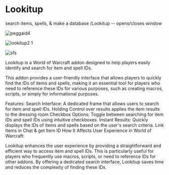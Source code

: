 # Lookitup
search items, spells, &amp; make a database
/Lookitup -- opens/closes window

![peggaid4](https://github.com/user-attachments/assets/e4cf2452-79c4-4b36-85fb-e868b91913bd)


![lookitup2 1](https://github.com/user-attachments/assets/f576ea1f-c3cf-4784-9d47-6e7ac11ad714)


![sfs](https://github.com/user-attachments/assets/fe9b1f9e-ec91-4bdf-a68e-0f2b58e18fc0)



Lookitup is a World of Warcraft addon designed to help players easily identify and search for item and spell IDs.

This addon provides a user-friendly interface that allows players to quickly find the IDs of items and spells, making it an essential tool for players who need to reference these IDs for various purposes, such as creating macros, scripts, or simply for informational purposes.

Features:
Search Interface: A dedicated frame that allows users to search for item and spell IDs.
Holding Control over results applies the item results to the dressing room
Checkbox Options: Toggle between searching for item IDs and spell IDs using intuitive checkboxes.
Instant Results: Quickly displays the IDs of items and spells based on the user's search criteria.
Link Items in Chat & get Item ID
How It Affects User Experience in World of Warcraft:



Lookitup enhances the user experience by providing a straightforward and efficient way to access item and spell IDs. This is particularly useful for players who frequently use macros, scripts, or need to reference IDs for other addons. By offering a dedicated search interface, Lookitup saves time and reduces the complexity of finding these IDs. 
